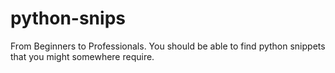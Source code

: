 # python-snips
From Beginners to Professionals. You should be able to find python snippets that you might somewhere require.
